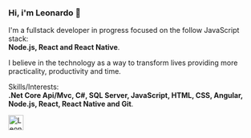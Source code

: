 ### Hi, i'm Leonardo :rocket:

I'm a fullstack developer in progress focused on the follow JavaScript stack: </br>
<strong>Node.js, React and React Native</strong>.

I believe in the technology as a way to transform lives providing more practicality, productivity and time.

Skills/Interests: </br>
<strong>.Net Core Api/Mvc, C#, SQL Server, JavaScript, HTML, CSS, Angular, Node.js, React, React Native and Git</strong>.

<a href="https://www.linkedin.com/public-profile/in/leonardo-santos-438b64121/?challengeId=AQH06XR8gvlAIwAAAXPtAwCg6_zAjkuouDhe4hbwcT635x2w4Qhfs57rASqsVWFOWDAGx1Nx2rTEDekjEMrJhFKEfqyB4qRFNA&submissionId=c6342805-4323-2b16-562d-1b37672f770c" target="blank"><img align="center" src="https://cdn.jsdelivr.net/npm/simple-icons@3.0.1/icons/linkedin.svg" alt="Leonardo Santos" height="30" width="30" /></a>


